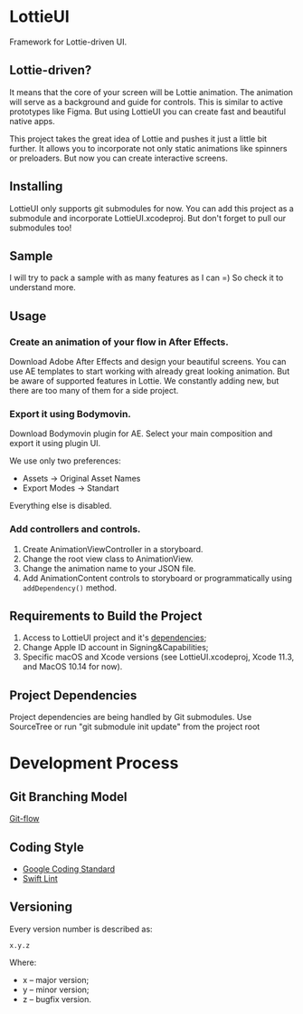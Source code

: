 # LottieUI

Framework for Lottie-driven UI. 

## Lottie-driven?

It means that the core of your screen will be Lottie animation. The animation will serve as a background and guide for controls.
This is similar to active prototypes like Figma. But using LottieUI you can create fast and beautiful native apps.

This project takes the great idea of Lottie and pushes it just a little bit further. It allows you to incorporate not only static
animations like spinners or preloaders. But now you can create interactive screens.

## Installing

LottieUI only supports git submodules for now. You can add this project as a submodule and incorporate LottieUI.xcodeproj.
But don't forget to pull our submodules too!

## Sample

I will try to pack a sample with as many features as I can =) So check it to understand more.

## Usage

### Create an animation of your flow in After Effects. 

Download Adobe After Effects and design your beautiful screens. You can use AE templates to start working with already great looking animation. 
But be aware of supported features in Lottie. We constantly adding new, but there are too many of them for a side project.

### Export it using Bodymovin. 

Download Bodymovin plugin for AE. Select your main composition and export it using plugin UI.

We use only two preferences: 
- Assets -> Original Asset Names 
- Export Modes -> Standart

Everything else is disabled.

### Add controllers and controls.

 1. Create AnimationViewController in a storyboard. 
 2. Change the root view class to AnimationView. 
 3. Change the animation name to your JSON file. 
 4. Add AnimationContent controls to storyboard or programmatically using `addDependency()` method.
 
## Requirements to Build the Project

1. Access to LottieUI project and it's [dependencies](#project-dependencies);
2. Change Apple ID account in Signing&Capabilities;
3. Specific macOS and Xcode versions (see LottieUI.xcodeproj, Xcode 11.3, and MacOS 10.14 for now).

## Project Dependencies

Project dependencies are being handled by Git submodules.
Use SourceTree or run "git submodule init update" from the project root

# Development Process

## Git Branching Model

[Git-flow](http://nvie.com/posts/a-successful-git-branching-model/)


## Coding Style

* [Google Coding Standard](https://google.github.io/swift)
* [Swift Lint](https://github.com/realm/SwiftLint/blob/master/Rules.md)


## Versioning

Every version number is described as:
```
x.y.z
```
Where:
* x – major version;
* y – minor version;
* z – bugfix version.
